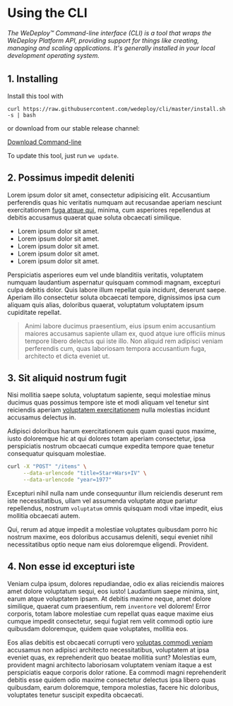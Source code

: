 # Using the CLI

###### The *WeDeploy™ Command-line interface (CLI)* is a tool that wraps the WeDeploy Platform API, providing support for things like creating, managing and scaling applications. It's generally installed in your local development operating system.

<!-- <article id="1-installing"> -->

## 1. Installing

Install this tool with

`curl https://raw.githubusercontent.com/wedeploy/cli/master/install.sh -s | bash`

or download from our stable release channel:

<div class="guide-download">
	<a href="https://dl.equinox.io/wedeploy/cli/stable" class="btn btn-accent btn-sm"><span class="icon-16-download"></span>Download Command-line</a>
</div>

To update this tool, just run `we update`.

<!-- </article> -->

<!-- <article id="2-second-section"> -->

## 2. Possimus impedit deleniti

Lorem ipsum dolor sit amet, consectetur adipisicing elit. Accusantium perferendis quas hic veritatis numquam aut recusandae aperiam nesciunt exercitationem [fuga atque qui](#), minima, cum asperiores repellendus at debitis accusamus quaerat quae soluta obcaecati similique.

* Lorem ipsum dolor sit amet.
* Lorem ipsum dolor sit amet.
* Lorem ipsum dolor sit amet.
* Lorem ipsum dolor sit amet.
* Lorem ipsum dolor sit amet.

Perspiciatis asperiores eum vel unde blanditiis veritatis, voluptatem numquam laudantium aspernatur quisquam commodi magnam, excepturi culpa debitis dolor. Quis labore illum repellat quia incidunt, deserunt saepe. Aperiam illo consectetur soluta obcaecati tempore, dignissimos ipsa cum aliquam quis alias, doloribus quaerat, voluptatum voluptatem ipsum cupiditate repellat.

> Animi labore ducimus praesentium, eius ipsum enim accusantium maiores accusamus sapiente ullam ex, quod atque iure officiis minus tempore libero delectus qui iste illo. Non aliquid rem adipisci veniam perferendis cum, quas laboriosam tempora accusantium fuga, architecto et dicta eveniet ut.

<!-- </article> -->

<!-- <article id="3-third-section"> -->

## 3. Sit aliquid nostrum fugit

Nisi mollitia saepe soluta, voluptatum sapiente, sequi molestiae minus ducimus quas possimus tempore iste et modi aliquam vel tenetur sint reiciendis aperiam [voluptatem exercitationem](#) nulla molestias incidunt accusamus delectus in.

Adipisci doloribus harum exercitationem quis quam quasi quos maxime, iusto doloremque hic at qui dolores totam aperiam consectetur, ipsa perspiciatis nostrum obcaecati cumque expedita tempore quae tenetur consequatur quisquam molestiae.

```bash
curl -X "POST" "/items" \
     --data-urlencode "title=Star+Wars+IV" \
     --data-urlencode "year=1977"
```

Excepturi nihil nulla nam unde consequuntur illum reiciendis deserunt rem iste necessitatibus, ullam vel assumenda voluptate atque pariatur repellendus, nostrum `voluptatum` omnis quisquam modi vitae impedit, eius mollitia obcaecati autem.

Qui, rerum ad atque impedit a molestiae voluptates quibusdam porro hic nostrum maxime, eos doloribus accusamus deleniti, sequi eveniet nihil necessitatibus optio neque nam eius doloremque eligendi. Provident.

<!-- </article> -->

<!-- <article id="4-fourth-section"> -->

## 4. Non esse id excepturi iste

Veniam culpa ipsum, dolores repudiandae, odio ex alias reiciendis maiores amet dolore voluptatum sequi, eos iusto! Laudantium saepe minima, sint, earum atque voluptatem ipsam. At debitis maxime neque, amet dolore similique, quaerat cum praesentium, rem `inventore` vel dolorem! Error corporis, totam labore molestiae cum repellat quas eaque maxime eius cumque impedit consectetur, sequi fugiat rem velit commodi optio iure quibusdam doloremque, quidem quae voluptates, mollitia eos.

Eos alias debitis est obcaecati corrupti vero [voluptas commodi veniam](#) accusamus non adipisci architecto necessitatibus, voluptatem at ipsa eveniet quas, ex reprehenderit quo beatae mollitia sunt? Molestias eum, provident magni architecto laboriosam voluptatem veniam itaque a est perspiciatis eaque corporis dolor ratione. Ea commodi magni reprehenderit debitis esse quidem odio maxime consectetur delectus ipsa libero quas quibusdam, earum doloremque, tempora molestias, facere hic doloribus, voluptates tenetur suscipit expedita obcaecati.

<!-- </article> -->
